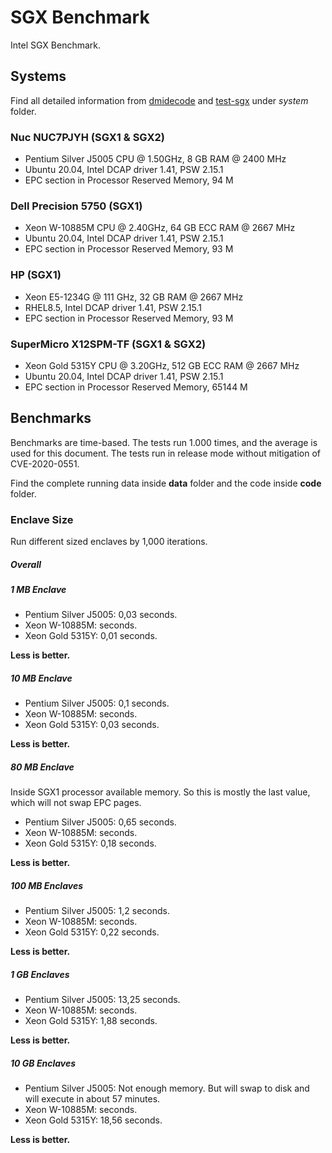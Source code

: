 # SGX Benchmark
Intel SGX Benchmark.

## Systems
Find all detailed information from [dmidecode](https://www.nongnu.org/dmidecode/) and [test-sgx](https://github.com/ayeks/SGX-hardware) under *system* folder.

### Nuc NUC7PJYH (SGX1 & SGX2)
- Pentium Silver J5005 CPU @ 1.50GHz, 8 GB RAM @ 2400 MHz
- Ubuntu 20.04, Intel DCAP driver 1.41, PSW 2.15.1
- EPC section in Processor Reserved Memory, 94 M

### Dell Precision 5750 (SGX1)
- Xeon W-10885M CPU @ 2.40GHz, 64 GB ECC RAM @ 2667 MHz
- Ubuntu 20.04, Intel DCAP driver 1.41, PSW 2.15.1
- EPC section in Processor Reserved Memory, 93 M

### HP (SGX1)
- Xeon E5-1234G @ 111 GHz, 32 GB RAM @ 2667 MHz
- RHEL8.5, Intel DCAP driver 1.41, PSW 2.15.1
- EPC section in Processor Reserved Memory, 93 M

### SuperMicro X12SPM-TF (SGX1 & SGX2)
- Xeon Gold 5315Y CPU @ 3.20GHz, 512 GB ECC RAM @ 2667 MHz
- Ubuntu 20.04, Intel DCAP driver 1.41, PSW 2.15.1
- EPC section in Processor Reserved Memory, 65144 M

## Benchmarks
Benchmarks are time-based. The tests run 1.000 times, and the average is used for this document. The tests run in release mode without mitigation of CVE-2020-0551.

Find the complete running data inside **data** folder and the code inside **code** folder.

### Enclave Size
Run different sized enclaves by 1,000 iterations.

##### Overall

##### 1 MB Enclave
- Pentium Silver J5005: 0,03 seconds.
- Xeon W-10885M:  seconds.
- Xeon Gold 5315Y: 0,01 seconds.

**Less is better.**

##### 10 MB Enclave
- Pentium Silver J5005: 0,1 seconds.
- Xeon W-10885M:  seconds.
- Xeon Gold 5315Y: 0,03 seconds.

**Less is better.**

##### 80 MB Enclave
Inside SGX1 processor available memory. So this is mostly the last value, which will not swap EPC pages.

- Pentium Silver J5005: 0,65 seconds.
- Xeon W-10885M:  seconds.
- Xeon Gold 5315Y: 0,18 seconds.

**Less is better.**

##### 100 MB Enclaves
- Pentium Silver J5005: 1,2 seconds.
- Xeon W-10885M:  seconds.
- Xeon Gold 5315Y: 0,22 seconds.

**Less is better.**

##### 1 GB Enclaves
- Pentium Silver J5005: 13,25 seconds.
- Xeon W-10885M:  seconds.
- Xeon Gold 5315Y: 1,88 seconds.

**Less is better.**

##### 10 GB Enclaves
- Pentium Silver J5005: Not enough memory. But will swap to disk and will execute in about 57 minutes.
- Xeon W-10885M:  seconds.
- Xeon Gold 5315Y: 18,56 seconds.

**Less is better.**
